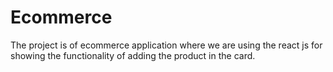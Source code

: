 # Ecommerce
The project is of ecommerce application where we are using the react js for showing the functionality of adding the product in the card.

